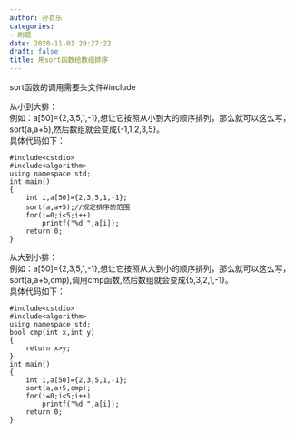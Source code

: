 ```yaml
---
author: 孙百乐
categories:
- 刷题
date: 2020-11-01 20:27:22
draft: false
title: 用sort函数给数组排序
---
```


sort函数的调用需要头文件#include <algorithm>

从小到大排：  
例如：a\[50\]={2,3,5,1,-1},想让它按照从小到大的顺序排列，那么就可以这么写，sort(a,a+5),然后数组就会变成{-1,1,2,3,5}。  
具体代码如下：

```
#include<cstdio>
#include<algorithm>
using namespace std;
int main()
{
    int i,a[50]={2,3,5,1,-1};
    sort(a,a+5);//规定排序的范围
    for(i=0;i<5;i++)
        printf("%d ",a[i]);
    return 0;
}
```

从大到小排：  
例如：a\[50\]={2,3,5,1,-1},想让它按照从大到小的顺序排列，那么就可以这么写，sort(a,a+5,cmp),调用cmp函数,然后数组就会变成{5,3,2,1,-1}。  
具体代码如下：

```
#include<cstdio>
#include<algorithm>
using namespace std;
bool cmp(int x,int y)
{
    return x>y;
}
int main()
{
    int i,a[50]={2,3,5,1,-1};
    sort(a,a+5,cmp);
    for(i=0;i<5;i++)
        printf("%d ",a[i]);
    return 0;
}
```